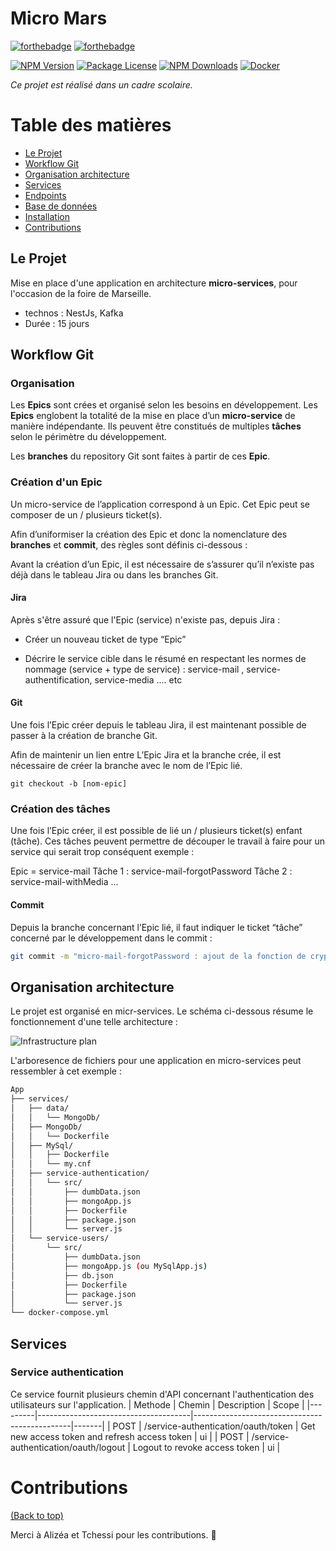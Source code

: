 # Micro Mars

[![forthebadge](https://forthebadge.com/images/badges/made-with-javascript.svg)](https://forthebadge.com)
[![forthebadge](https://forthebadge.com/images/badges/works-on-my-machine.svg)](https://forthebadge.com)

<a href="https://www.npmjs.com/~nestjscore"><img src="https://img.shields.io/npm/v/@nestjs/core.svg" alt="NPM Version" /></a>
<a href="https://www.npmjs.com/~nestjscore"><img src="https://img.shields.io/npm/l/@nestjs/core.svg" alt="Package License" /></a>
<a href="https://www.npmjs.com/~nestjscore"><img src="https://img.shields.io/npm/dm/@nestjs/core.svg" alt="NPM Downloads" /></a>
[![Docker](https://badgen.net/badge/icon/docker?icon=docker&label)](https://https://docker.com/)

*Ce projet est réalisé dans un cadre scolaire.*

# Table des matières

- [Le Projet](#le-projet)
- [Workflow Git](#workflow-git)
- [Organisation architecture](#organisation-architecture)
- [Services](#services)
- [Endpoints](#endpoints)
- [Base de données](#BDD)
- [Installation](#installation)
- [Contributions](#contributing)

## Le Projet

Mise en place d'une application en architecture **micro-services**, pour l'occasion de la foire de Marseille. 

- technos : NestJs, Kafka
- Durée : 15 jours

## Workflow Git

### Organisation 

Les **Epics** sont crées et organisé selon les besoins en développement. Les **Epics** englobent la totalité de la mise en place d’un **micro-service** de manière indépendante. Ils peuvent être constitués de multiples **tâches** selon le périmètre du développement.

Les **branches** du repository Git sont faites à partir de ces **Epic**. 

### Création d'un Epic

Un micro-service de l’application correspond à un Epic. Cet Epic peut se composer de un / plusieurs ticket(s). 

Afin d’uniformiser la création des Epic et donc la nomenclature des **branches** et **commit**, des règles sont définis ci-dessous : 

Avant la création d’un Epic, il est nécessaire de s’assurer qu’il n’existe pas déjà dans le tableau Jira ou dans les branches Git.

#### Jira
Après s'être assuré que l'Epic (service) n'existe pas, depuis Jira :

- Créer un nouveau ticket de type “Epic”

- Décrire le service cible dans le résumé en respectant les normes de nommage (service + type de service) :
service-mail , service-authentification, service-media .... etc

#### Git
Une fois l’Epic créer depuis le tableau Jira, il est maintenant possible de passer à la création de branche Git.

Afin de maintenir un lien entre L’Epic Jira et la branche crée, il est nécessaire de créer la branche avec le nom de l’Epic lié.
```Shell
git checkout -b [nom-epic]
 ```

### Création des tâches

Une fois l’Epic créer, il est possible de lié un / plusieurs ticket(s) enfant (tâche). Ces tâches peuvent permettre de découper le travail à faire pour un service qui serait trop conséquent exemple : 

Epic = service-mail
Tâche 1 : service-mail-forgotPassword
Tâche 2 : service-mail-withMedia
... 

#### Commit
Depuis la branche concernant l’Epic lié, il faut indiquer le ticket “tâche” concerné par le développement dans le commit : 
```bash
git commit -m "micro-mail-forgotPassword : ajout de la fonction de cryptage du mot de passe"
```

## Organisation architecture

Le projet est organisé en micr-services. Le schéma ci-dessous résume le fonctionnement d'une telle architecture : 

![Infrastructure plan](http://res.cloudinary.com/imrenagi-com/image/upload/v1494871114/Untitled_cwhlwy.png)

L'arboresence de fichiers pour une application en micro-services peut ressembler à cet exemple : 
```bash
App
├── services/
│   ├── data/
│   │   └── MongoDb/
│   ├── MongoDb/
│   │   └── Dockerfile
│   ├── MySql/
│   │   ├── Dockerfile
│   │   └── my.cnf
│   ├── service-authentication/
│   │   └── src/
│   │       ├── dumbData.json
│   │       ├── mongoApp.js
│   │       ├── Dockerfile
│   │       ├── package.json
│   │       └── server.js
│   └── service-users/
│       └── src/
│           ├── dumbData.json
│           ├── mongoApp.js (ou MySqlApp.js)
│           ├── db.json
│           ├── Dockerfile
│           ├── package.json
│           └── server.js
└── docker-compose.yml
```

## Services

### Service authentication 
Ce service fournit plusieurs chemin d'API concernant l'authentication des utilisateurs sur l'application.
| Methode | Chemin                               | Description                                   | Scope |
|---------|--------------------------------------|-----------------------------------------------|-------|
| POST    | /service-authentication/oauth/token  | Get new access token and refresh access token | ui    |
| POST    | /service-authentication/oauth/logout | Logout to revoke access token                 | ui    |


# Contributions

[(Back to top)](#table-of-contents)

Merci à Alizéa et Tchessi pour les contributions. :tada:












